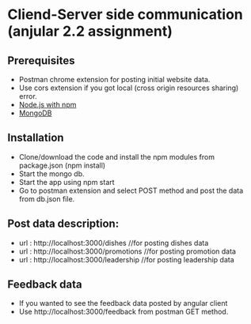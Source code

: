 # Cliend-Server side communication (anjular 2.2 assignment)

## Prerequisites 

* Postman chrome extension for posting initial website data.
* Use cors extension if you got local (cross origin resources sharing) error.
* [Node.js with npm](https://nodejs.org/en/)
* [MongoDB](https://docs.mongodb.org/manual/installation/)

## Installation

* Clone/download the code and install the npm modules from package.json (npm install)
* Start the mongo db.
* Start the app using npm start
* Go to postman extension and select POST method and post the data from db.json file.

## Post data description:
* url : http://localhost:3000/dishes  //for posting dishes data
* url : http://localhost:3000/promotions //for posting promotion data
* url : http://localhost:3000/leadership //for posting leadership data

## Feedback data
* If you wanted to see the feedback data posted by angular client
* Use http://localhost:3000/feedback   from postman GET method.  



